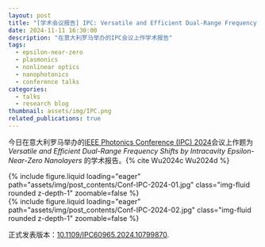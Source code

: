 ```yaml
---
layout: post
title: "[学术会议报告] IPC: Versatile and Efficient Dual-Range Frequency Shifts by Intracavity Epsilon-Near-Zero Nanolayers"
date: 2024-11-11 16:30:00
description: "在意大利罗马举办的IPC会议上作学术报告"
tags:
  - epsilon-near-zero
  - plasmonics
  - nonlinear optics
  - nanophotonics
  - conference talks
categories:
  - talks
  - research blog
thumbnail: assets/img/IPC.png
related_publications: true
---
```


今日在意大利罗马举办的[IEEE Photonics Conference (IPC) 2024](https://ieee-ipc.org/)会议上作题为 _Versatile and Efficient Dual-Range Frequency Shifts by Intracavity Epsilon-Near-Zero Nanolayers_ 的学术报告。{% cite Wu2024c Wu2024d %}

<div class="row mt-3">
    <div class="col-6 mt-3 mt-md-0">
        {% include figure.liquid loading="eager" path="assets/img/post_contents/Conf-IPC-2024-01.jpg" class="img-fluid rounded z-depth-1" zoomable=false %}
    </div>
    <div class="col-6 mt-3 mt-md-0">
        {% include figure.liquid loading="eager" path="assets/img/post_contents/Conf-IPC-2024-02.jpg" class="img-fluid rounded z-depth-1" zoomable=false %}
    </div>
</div>

正式发表版本：[10.1109/IPC60965.2024.10799870](https://doi.org/10.1109/IPC60965.2024.10799870).
